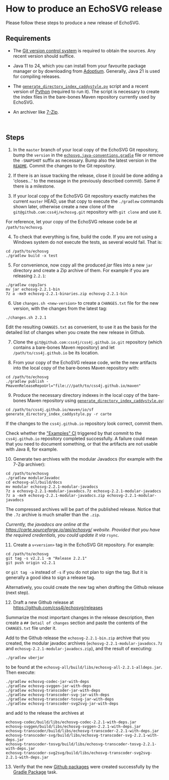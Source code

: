 # How to produce an EchoSVG release

Please follow these steps to produce a new release of EchoSVG.

## Requirements

- The [Git version control system](https://git-scm.com/downloads) is required to
obtain the sources. Any recent version should suffice.

- Java 11 to 24, which you can install from your favourite package manager or
by downloading from [Adoptium](https://adoptium.net/). Generally, Java 21 is
used for compiling releases.

- The [`generate_directory_index_caddystyle.py`](https://gist.github.com/carlosame/bd5b68c4eb8e0817d9beb1dcfb4de43d)
script and a recent version of [Python](https://www.python.org/) (required to
run it). The script is necessary to create the index files in the bare-bones
Maven repository currently used by EchoSVG.

- An archiver like [7-Zip](https://7-zip.org/).

<br/>

## Steps

1) In the `master` branch of your local copy of the EchoSVG Git repository, bump
the `version` in the [`echosvg.java-conventions.gradle`](buildSrc/src/main/groovy/echosvg.java-conventions.gradle)
file or remove the `-SNAPSHOT` suffix as necessary. Bump also the latest version
in the [`README`](README.md). Commit the changes to the Git repository.

2) If there is an issue tracking the release, close it (could be done adding a
'closes...' to the message in the previously described commit). Same if there is
a milestone.

3) If your local copy of the EchoSVG Git repository exactly matches the current
`master` HEAD, use that copy to execute the `./gradlew` commands shown later,
otherwise create a new clone of the `git@github.com:css4j/echosvg.git`
repository with `git clone` and use it.

For reference, let your copy of the EchoSVG release code be at `/path/to/echosvg`.

4) To check that everything is fine, build the code. If you are not using a Windows
system do not execute the tests, as several would fail. That is:

```shell
cd /path/to/echosvg
./gradlew build -x test
```

5) For convenience, now copy all the produced _jar_ files into a new `jar`
directory and create a Zip archive of them. For example if you are releasing
`2.2.1`:

```shell
./gradlew copyJars
mv jar echosvg-2.2.1-bin
7z a -mx9 echosvg-2.2.1-binaries.zip echosvg-2.2.1-bin
```

6) Use `changes.sh <new-version>` to create a `CHANGES.txt` file for the new
version, with the changes from the latest tag:

```shell
./changes.sh 2.2.1
```

Edit the resulting `CHANGES.txt` as convenient, to use it as the basis for the
detailed list of changes when you create the new release in Github.

7) Clone the `git@github.com:css4j/css4j.github.io.git` repository (which
contains a bare-bones Maven repository) and let `/path/to/css4j.github.io` be
its location.

8) From your copy of the EchoSVG release code, write the new artifacts into the
local copy of the bare-bones Maven repository with:

```shell
cd /path/to/echosvg
./gradlew publish -PmavenReleaseRepoUrl="file:///path/to/css4j.github.io/maven"
```

9) Produce the necessary directory indexes in the local copy of the bare-bones
Maven repository using [`generate_directory_index_caddystyle.py`](https://gist.github.com/carlosame/bd5b68c4eb8e0817d9beb1dcfb4de43d):

```shell
cd /path/to/css4j.github.io/maven/io/sf
generate_directory_index_caddystyle.py -r carte
```

If the changes to the `css4j.github.io` repository look correct, commit them.

Check whether the ["Examples" CI](https://github.com/css4j/css4j.github.io/actions/workflows/examples.yml)
triggered by that commit to the `css4j.github.io` repository completed
successfully. A failure could mean that you need to document something, or that
the artifacts are not usable with Java 8, for example.

10) Generate two archives with the modular Javadocs (for example with the 7-Zip
archiver):

```shell
cd /path/to/echosvg
./gradlew modularJavadoc
cd echosvg-all/build/docs
mv modular echosvg-2.2.1-modular-javadocs
7z a echosvg-2.2.1-modular-javadocs.7z echosvg-2.2.1-modular-javadocs
7z a -mx9 echosvg-2.2.1-modular-javadocs.zip echosvg-2.2.1-modular-javadocs
```

The compressed archives will be part of the published release. Notice that the
`.7z` archive is much smaller than the `.zip`.

_Currently, the javadocs are online at the https://carte.sourceforge.io/api/echosvg/ website.
Provided that you have the required credentials, you could update it via_ `rsync`.

11) Create a `v<version>` tag in the EchoSVG Git repository. For example:

```shell
cd /path/to/echosvg
git tag -s v2.2.1 -m "Release 2.2.1"
git push origin v2.2.1
```

or `git tag -a` instead of `-s` if you do not plan to sign the tag. But it is
generally a good idea to sign a release tag.

Alternatively, you could create the new tag when drafting the Github release
(next step).

12) Draft a new Github release at https://github.com/css4j/echosvg/releases

Summarize the most important changes in the release description, then create a
`## Detail of changes` section and paste the contents of the `CHANGES.txt` file
under it.

Add to the Github release the `echosvg-2.2.1-bin.zip` archive that you created,
the modular javadoc archives (`echosvg-2.2.1-modular-javadocs.7z` and
`echosvg-2.2.1-modular-javadocs.zip`), and the result of executing:

```shell
./gradlew uberjar
```
to be found at the `echosvg-all/build/libs/echosvg-all-2.2.1-alldeps.jar`. Then execute:

```shell
./gradlew echosvg-codec-jar-with-deps
./gradlew echosvg-svggen-jar-with-deps
./gradlew echosvg-transcoder-jar-with-deps
./gradlew echosvg-transcoder-svg-jar-with-deps
./gradlew echosvg-transcoder-tosvg-jar-with-deps
./gradlew echosvg-transcoder-svg2svg-jar-with-deps
```

and add to the release the archives at

```
echosvg-codec/build/libs/echosvg-codec-2.2.1-with-deps.jar
echosvg-svggen/build/libs/echosvg-svggen-2.2.1-with-deps.jar
echosvg-transcoder/build/libs/echosvg-transcoder-2.2.1-with-deps.jar
echosvg-transcoder-svg/build/libs/echosvg-transcoder-svg-2.2.1-with-deps.jar
echosvg-transcoder-tosvg/build/libs/echosvg-transcoder-tosvg-2.2.1-with-deps.jar
echosvg-transcoder-svg2svg/build/libs/echosvg-transcoder-svg2svg-2.2.1-with-deps.jar
```

13) Verify that the new [Github packages](https://github.com/orgs/css4j/packages?repo_name=echosvg)
were created successfully by the [Gradle Package](https://github.com/css4j/echosvg/actions/workflows/gradle-publish.yml)
task.
